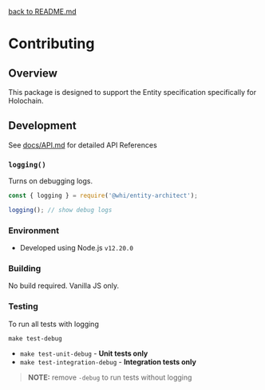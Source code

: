 [back to README.md](README.md)

# Contributing

## Overview
This package is designed to support the Entity specification specifically for Holochain.


## Development

See [docs/API.md](docs/API.md) for detailed API References

### `logging()`
Turns on debugging logs.

```javascript
const { logging } = require('@whi/entity-architect');

logging(); // show debug logs
```

### Environment

- Developed using Node.js `v12.20.0`

### Building
No build required.  Vanilla JS only.

### Testing

To run all tests with logging
```
make test-debug
```

- `make test-unit-debug` - **Unit tests only**
- `make test-integration-debug` - **Integration tests only**

> **NOTE:** remove `-debug` to run tests without logging
